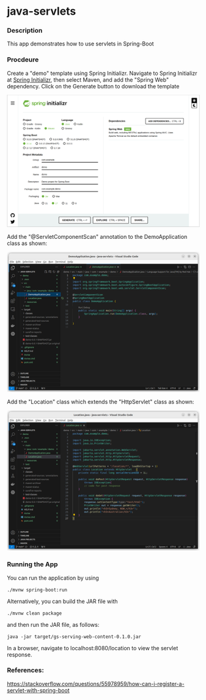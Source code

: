 # java-servlets
### Description
This app demonstrates how to use servlets in Spring-Boot
### Procdeure
Create a "demo" template using Spring Initializr. Navigate to Spring Initializr at [Spring Initializr](https://start.spring.io/), then select Maven, and add the "Spring Web" dependency. Click on the Generate button to download the template

![Spring Initializr](https://raw.githubusercontent.com/mmackenzie-syd/java-servlets/main/spring-boot-initiliser.png)

Add the "@ServletComponentScan" annotation to the DemoApplication class as shown:

![DempApplication Class](https://raw.githubusercontent.com/mmackenzie-syd/java-servlets/main/demo-application.png)

Add the "Location" class which extends the "HttpServlet" class as shown:

![Location Class](https://raw.githubusercontent.com/mmackenzie-syd/java-servlets/main/location.png)

### Running the App
You can run the application by using 
```
./mvnw spring-boot:run
```
Alternatively, you can build the JAR file with 
```
./mvnw clean package
``` 
and then run the JAR file, as follows:
```
java -jar target/gs-serving-web-content-0.1.0.jar
```
In a browser, navigate to localhost:8080/location to view the servlet response.

### References:
https://stackoverflow.com/questions/55978959/how-can-i-register-a-servlet-with-spring-boot
